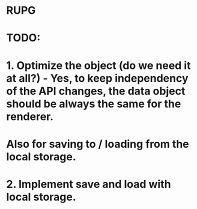# RUPG

# TODO: 
#
# 1. Optimize the object (do we need it at all?) - Yes, to keep independency of the API changes, the data object should be always the same for the renderer. 
#    Also for saving to / loading from the local storage.
# 2. Implement save and load with local storage.
